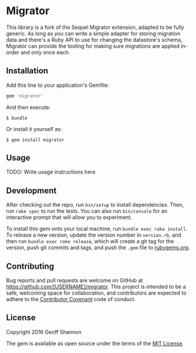 # Migrator

This library is a fork of the Sequel Migrator extension, adapted to be
fully generic. As long as you can write a simple adapter for storing
migration data and there's a Ruby API to use for changing the
datastore's schema, Migrator can provide the tooling for making sure
migrations are applied in-order and only once each.


## Installation

Add this line to your application's Gemfile:

```ruby
gem 'migrator'
```

And then execute:

    $ bundle

Or install it yourself as:

    $ gem install migrator

## Usage

TODO: Write usage instructions here

## Development

After checking out the repo, run `bin/setup` to install
dependencies. Then, run `rake spec` to run the tests. You can also run
`bin/console` for an interactive prompt that will allow you to
experiment.

To install this gem onto your local machine, run `bundle exec rake
install`. To release a new version, update the version number in
`version.rb`, and then run `bundle exec rake release`, which will
create a git tag for the version, push git commits and tags, and push
the `.gem` file to [rubygems.org](https://rubygems.org).

## Contributing

Bug reports and pull requests are welcome on GitHub at
https://github.com/[USERNAME]/migrator. This project is intended to be
a safe, welcoming space for collaboration, and contributors are
expected to adhere to the
[Contributor Covenant](http://contributor-covenant.org) code of
conduct.


## License

Copyright 2016 Geoff Shannon

The gem is available as open source under the terms of the
[MIT License](http://opensource.org/licenses/MIT).
